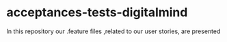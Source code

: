 # acceptances-tests-digitalmind
In this repository our .feature files ,related to our user stories, are presented
